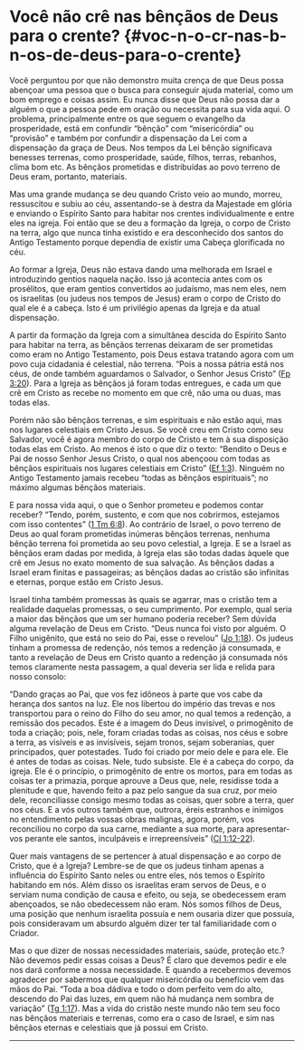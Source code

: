 # Você não crê nas bênçãos de Deus para o crente? {#voc-n-o-cr-nas-b-n-os-de-deus-para-o-crente}

Você perguntou por que não demonstro muita crença de que Deus possa abençoar uma pessoa que o busca para conseguir ajuda material, como um bom emprego e coisas assim. Eu nunca disse que Deus não possa dar a alguém o que a pessoa pede em oração ou necessita para sua vida aqui. O problema, principalmente entre os que seguem o evangelho da prosperidade, está em confundir “bênção” com “misericórdia” ou “provisão” e também por confundir a dispensação da Lei com a dispensação da graça de Deus. Nos tempos da Lei bênção significava benesses terrenas, como prosperidade, saúde, filhos, terras, rebanhos, clima bom etc. As bênçãos prometidas e distribuídas ao povo terreno de Deus eram, portanto, materiais.

Mas uma grande mudança se deu quando Cristo veio ao mundo, morreu, ressuscitou e subiu ao céu, assentando-se à destra da Majestade em glória e enviando o Espírito Santo para habitar nos crentes individualmente e entre eles na igreja. Foi então que se deu a formação da Igreja, o corpo de Cristo na terra, algo que nunca tinha existido e era desconhecido dos santos do Antigo Testamento porque dependia de existir uma Cabeça glorificada no céu.

Ao formar a Igreja, Deus não estava dando uma melhorada em Israel e introduzindo gentios naquela nação. Isso já acontecia antes com os prosélitos, que eram gentios convertidos ao judaísmo, mas nem eles, nem os israelitas (ou judeus nos tempos de Jesus) eram o corpo de Cristo do qual ele é a cabeça. Isto é um privilégio apenas da Igreja e da atual dispensação.

A partir da formação da Igreja com a simultânea descida do Espírito Santo para habitar na terra, as bênçãos terrenas deixaram de ser prometidas como eram no Antigo Testamento, pois Deus estava tratando agora com um povo cuja cidadania é celestial, não terrena. “Pois a nossa pátria está nos céus, de onde também aguardamos o Salvador, o Senhor Jesus Cristo” ([Fp 3:20](http://bibliaonline.com.br/acf/fp/3/20)). Para a Igreja as bênçãos já foram todas entregues, e cada um que crê em Cristo as recebe no momento em que crê, não uma ou duas, mas todas elas.

Porém não são bênçãos terrenas, e sim espirituais e não estão aqui, mas nos lugares celestiais em Cristo Jesus. Se você creu em Cristo como seu Salvador, você é agora membro do corpo de Cristo e tem à sua disposição todas elas em Cristo. Ao menos é isto o que diz o texto: “Bendito o Deus e Pai de nosso Senhor Jesus Cristo, o qual nos abençoou com todas as bênçãos espirituais nos lugares celestiais em Cristo” ([Ef 1:3](http://bibliaonline.com.br/acf/ef/1/3)). Ninguém no Antigo Testamento jamais recebeu “todas as bênçãos espirituais”; no máximo algumas bênçãos materiais.

E para nossa vida aqui, o que o Senhor prometeu e podemos contar receber? “Tendo, porém, sustento, e com que nos cobrirmos, estejamos com isso contentes” ([1 Tm 6:8](http://bibliaonline.com.br/acf/1tm/6/8)). Ao contrário de Israel, o povo terreno de Deus ao qual foram prometidas inúmeras bênçãos terrenas, nenhuma bênção terrena foi prometida ao seu povo celestial, a Igreja. E se a Israel as bênçãos eram dadas por medida, à Igreja elas são todas dadas àquele que crê em Jesus no exato momento de sua salvação. As bênçãos dadas a Israel eram finitas e passageiras; as bênçãos dadas ao cristão são infinitas e eternas, porque estão em Cristo Jesus.

Israel tinha também promessas às quais se agarrar, mas o cristão tem a realidade daquelas promessas, o seu cumprimento. Por exemplo, qual seria a maior das bênçãos que um ser humano poderia receber? Sem dúvida alguma revelação de Deus em Cristo. “Deus nunca foi visto por alguém. O Filho unigênito, que está no seio do Pai, esse o revelou” ([Jo 1:18](http://bibliaonline.com.br/acf/jo/1/18)). Os judeus tinham a promessa de redenção, nós temos a redenção já consumada, e tanto a revelação de Deus em Cristo quanto a redenção já consumada nós temos claramente nesta passagem, a qual deveria ser lida e relida para nosso consolo:

“Dando graças ao Pai, que vos fez idôneos à parte que vos cabe da herança dos santos na luz. Ele nos libertou do império das trevas e nos transportou para o reino do Filho do seu amor, no qual temos a redenção, a remissão dos pecados. Este é a imagem do Deus invisível, o primogênito de toda a criação; pois, nele, foram criadas todas as coisas, nos céus e sobre a terra, as visíveis e as invisíveis, sejam tronos, sejam soberanias, quer principados, quer potestades. Tudo foi criado por meio dele e para ele. Ele é antes de todas as coisas. Nele, tudo subsiste. Ele é a cabeça do corpo, da igreja. Ele é o princípio, o primogênito de entre os mortos, para em todas as coisas ter a primazia, porque aprouve a Deus que, nele, residisse toda a plenitude e que, havendo feito a paz pelo sangue da sua cruz, por meio dele, reconciliasse consigo mesmo todas as coisas, quer sobre a terra, quer nos céus. E a vós outros também que, outrora, éreis estranhos e inimigos no entendimento pelas vossas obras malignas, agora, porém, vos reconciliou no corpo da sua carne, mediante a sua morte, para apresentar-vos perante ele santos, inculpáveis e irrepreensíveis” ([Cl 1:12-22](http://bibliaonline.com.br/acf/cl/1/12-22)).

Quer mais vantagens de se pertencer à atual dispensação e ao corpo de Cristo, que é a Igreja? Lembre-se de que os judeus tinham apenas a influência do Espírito Santo neles ou entre eles, nós temos o Espírito habitando em nós. Além disso os israelitas eram servos de Deus, e o serviam numa condição de causa e efeito, ou seja, se obedecessem eram abençoados, se não obedecessem não eram. Nós somos filhos de Deus, uma posição que nenhum israelita possuía e nem ousaria dizer que possuía, pois consideravam um absurdo alguém dizer ter tal familiaridade com o Criador.

Mas o que dizer de nossas necessidades materiais, saúde, proteção etc.? Não devemos pedir essas coisas a Deus? É claro que devemos pedir e ele nos dará conforme a nossa necessidade. E quando a recebermos devemos agradecer por sabermos que qualquer misericórdia ou benefício vem das mãos do Pai. “Toda a boa dádiva e todo o dom perfeito vem do alto, descendo do Pai das luzes, em quem não há mudança nem sombra de variação” ([Tg 1:17](http://bibliaonline.com.br/acf/tg/1/17)). Mas a vida do cristão neste mundo não tem seu foco nas bênçãos materiais e terrenas, como era o caso de Israel, e sim nas bênçãos eternas e celestiais que já possui em Cristo.

*****